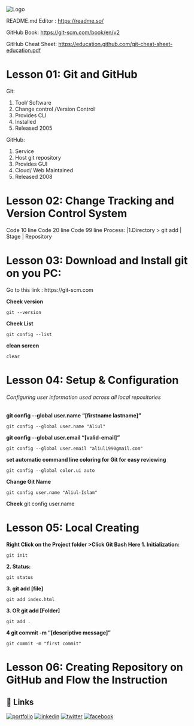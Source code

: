 ![Logo](https://1000logos.net/wp-content/uploads/2018/11/GitHub-logo-500x289.jpg)

README.md Editor : https://readme.so/

GitHub Book: https://git-scm.com/book/en/v2

GitHub Cheat Sheet: https://education.github.com/git-cheat-sheet-education.pdf


<h1>Lesson 01: Git and GitHub</h1>

Git:
1. Tool/ Software
2. Change control /Version Control
3. Provides CLI
4. Installed
5. Released 2005

GitHub:
1. Service
2. Host git repository
3. Provides GUI
4. Cloud/ Web Maintained
5. Released 2008

<h1>Lesson 02: Change Tracking and Version Control System</h1>

Code 10 line
Code 20 line
Code 99 line
Process: |1.Directory > git add | Stage | Repository
<h1>Lesson 03: Download and Install git on you PC: </h1>
Go to this link : https://git-scm.com

<b>Cheek version</b>

	git --version
<b>Cheek List</b>

	git config --list
<b>clean screen</b>

	clear

<h1>Lesson 04: Setup & Configuration</h1>
<h6>Configuring user information used across all local repositories</h6>
<b>git config --global user.name “[firstname lastname]”</b>
	
	git config --global user.name "Aliul"
<b>git config --global user.email “[valid-email]”</b>
	
	git config --global user.email "aliul1990gmail.com"
<b>set automatic command line coloring for Git for easy reviewing</b>

	git config --global color.ui auto

<b>Change Git Name</b>

	git config user.name "Aliul-Islam"

		
<b>Cheek </b>
	git config user.name
<h1>Lesson 05: Local Creating</h1>
<b>Right Click on the Project folder >Click Git Bash Here </b>
<b>1. Initialization:</b>

	git init
<b>2. Status:</b>

	git status
<b>3. git add [file]</b>

	git add index.html
<b>3. OR git add [Folder]</b>

	git add .
<b> 4 git commit -m “[descriptive message]”</b>

	git commit -m "first commit"
<h1>Lesson 06: Creating Repository on GitHub and Flow the Instruction</h1>


## 🔗 Links
[![portfolio](https://img.shields.io/badge/my_portfolio-000?style=for-the-badge&logo=ko-fi&logoColor=white)](https://sajedanetwork.com/aliul/)
[![linkedin](https://img.shields.io/badge/linkedin-0A66C2?style=for-the-badge&logo=linkedin&logoColor=white)](https://www.linkedin.com/in/aliul19900)
[![twitter](https://img.shields.io/badge/twitter-1DA1F2?style=for-the-badge&logo=twitter&logoColor=white)](https://twitter.com/aliul1990)
[![facebook](https://img.shields.io/badge/facebook-0A66C2?style=for-the-badge&logo=facebook&logoColor=white)](https://facebook.com/aliul1990)


